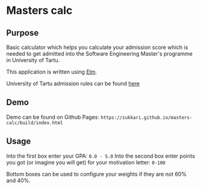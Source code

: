 # Masters calc

## Purpose
Basic calculator which helps you calculate your admission score which is needed to get admitted into the Software Engineering Master's programme in University of Tartu.

This application is written using [Elm](http://elm-lang.org/).

University of Tartu admission rules can be found [here](https://software.cs.ut.ee/admission/)

## Demo
Demo can be found on Github Pages:
```https://zukkari.github.io/masters-calc/build/index.html```

## Usage
Into the first box enter your GPA: ```0.0 - 5.0```
Into the second box enter points you got (or imagine you will get) for your motivation letter: ```0-100```

Bottom boxes can be used to configure your weights if they are not 60% and 40%.
